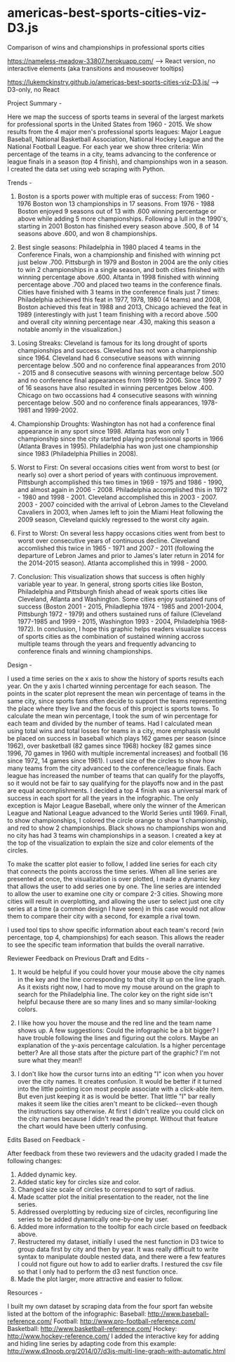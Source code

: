 # americas-best-sports-cities-viz-D3.js
Comparison of wins and championships in professional sports cities 

https://nameless-meadow-33807.herokuapp.com/ --> React version, no interactive elements (aka transitions and mouseover tooltips)

https://lukemckinstry.github.io/americas-best-sports-cities-viz-D3.js/  --> D3-only, no React


Project Summary -

Here we map the success of sports teams in several of the largest markets for professional sports in the United States from 1960 - 2015. We show results from the 4 major men's professional sports leagues: Major League Baseball, National Basketball Association, National Hockey League and the National Football League. For each year we show three criteria: Win percentage of the teams in a city, teams advancing to the conference or league finals in a season (top 4 finish), and championships won in a season. I created the data set using web scraping with Python.

Trends -

1. Boston is a sports power with multiple eras of success:
 From 1960 - 1976 Boston won 13 championships in 17 seasons. From 1976 - 1988 Boston enjoyed 9 seasons out of 13 with .600 winning percentage or above while adding 5 more championships. Following a lull in the 1990's, starting in 2001 Boston has finished every season above .500, 8 of 14 seasons above .600, and won 8 championships.

2. Best single seasons:
 Philadelphia in 1980 placed 4 teams in the Conference Finals, won a championship and finished with winning pct just below .700. Pittsburgh in 1979 and Boston in 2004 are the only cities to win 2 championships in a single season, and both cities finished with winning percentage above .600. Altanta in 1998 finished with winning percentage above .700 and placed two teams in the conference finals. Cities have finished with 3 teams in the conference finals just 7 times: Philadelphia achieved this feat in 1977, 1978, 1980 (4 teams) and 2008, Boston achieved this feat in 1988 and 2013, Chicago achieved the feat in 1989 (interestingly  with just 1 team finishing with a record above .500 and overall city winning percentage near .430, making this season a notable anomly in the visualization.)

3. Losing Streaks:
 Cleveland is famous for its long drought of sports championships and success. Cleveland has not won a championship since 1964. Cleveland had 6 consecutive seasons with winning percentage below .500 and no conference final appearances from 2010 - 2015 and 8 consecutive seasons with winning percentage below .500 and no conference final appearances from 1999 to 2006. Since 1999 7 of 16 seasons have also resulted in winning percentges below .400. Chicago on two occassions had 4 consecutive seasons with winning percentage below .500 and no conference finals appearances, 1978-1981 and 1999-2002.

4. Championship Droughts:
Washington has not had a conference final appearance in any sport since 1998. Atlanta has won only 1 championship since the city started playing professional sports in 1966 (Atlanta Braves in 1995). Philadelphia has won just one championship since 1983 (Philadelphia Phillies in 2008).

5. Worst to First:
On several occasions cities went from worst to best (or nearly so) over a short period of years with continuous improvement. Pittsburgh accomplished this two times in 1969 - 1975 and 1986 - 1990, and almost again in 2006 - 2008. Philadelphia accomplished this in 1972 - 1980 and 1998 - 2001. Cleveland accomplished this in 2003 - 2007. 2003 - 2007 coincided with the arrival of Lebron James to the Cleveland Cavaliers in 2003, when James left to join the Miami Heat following the 2009 season, Cleveland quickly regressed to the worst city again.

6. First to Worst:
On several less happy occasions cities went from best to worst over consecutive years of continuous decline. Cleveland accomlished this twice in 1965 - 1971 and 2007 - 2011 (following the departure of Lebron James and prior to James's later return in 2014 for the 2014-2015 season). Atlanta accomplished this in 1998 - 2000.


7. Conclusion:
 This visualization shows that success is often highly variable year to year. In general, strong sports cities like Boston, Philadelphia and Pittsburgh finish ahead of weak sports cities like Cleveland, Atlanta and Washington. Some cities enjoy sustained runs of success (Boston 2001 - 2015, Philadlephia 1974 - 1985 and 2001-2004, Pittsburgh 1972 - 1979) and others sustained runs of failure (Cleveland 1977-1985 and 1999 - 2015, Washington 1993 - 2004, Philadelphia 1968-1972). In conclusion, I hope this graphic helps readers visualize success of sports cities as the combination of sustained winning accross multiple teams through the years and frequently advancing to conference finals and winning championships.


Design -

I used a time series on the x axis to show the history of sports results each year. On the y axis I charted winning percentage for each season. The points in the scater plot represent the mean win percentage of teams in the same city, since sports fans often decide to support the teams representing the place where they live and the focus of this project is sports towns. To calculate the mean win percentage, I took the sum of win percentage for each team and divided by the number of teams. Had I calculated mean using total wins and total losses for teams in a city, more emphasis would be placed on success in baseball which plays 162 games per season (since 1962), over basketball (82 games since 1968) hockey (82 games since 1996, 70 games in 1960 with multiple incremental increases) and football (16 since 1972, 14 games since 1961). I used size of the circles to show how many teams from the city advanced to the conference/league finals. Each league has increased the number of teams that can qualify for the playoffs, so it would not be fair to say qualifying for the playoffs now and in the past are equal accomplishments. I decided a top 4 finish was a universal mark of success in each sport for all the years in the infographic. The only exception is Major League Baseball, where only the winner of the American League and National League advanced to the World Series until 1969. Finall, to show championships, I colored the circle orange to show 1 championship, and red to show 2 championships. Black shows no championships won and no city has had 3 teams win championships in a season. I created a key at the top of the visualization to explain the size and color elements of the circles.

To make the scatter plot easier to follow, I added line series for each city that connects the points accross the time series. When all line series are presented at once, the visualization is over plotted, I made a dynamic key that allows the user to add series one by one. The line series are intended to allow the user to examine one city or compare 2-3 cities. Showing more cities will result in overplotting, and allowing the user to select just one city series at a time (a common design I have seen) in this case would not allow them to compare their city with a second, for example a rival town.

I used tool tips to show specific information about each team's record (win percentage, top 4, championships) for each season. This allows the reader to see the specific team information that builds the overall narrative.


Reviewer Feedback on Previous Draft and Edits -


1. It would be helpful if you could hover your mouse above the city names in the key and the line corresponding to that city lit up on the line graph. As it exists right now, I had to move my mouse around on the graph to search for the Philadelphia line. The color key on the right side isn't helpful because there are so many lines and so many similar-looking colors.

2. I like how you hover the mouse and the red line and the team name shows up.
A few suggestions: Could the infographic be a bit bigger?  I have trouble following the lines and figuring out the colors. Maybe an explanation of the y-axis percentage calculation.  Is a higher percentage better? Are all those stats after the picture part of the graphic?  I'm not sure what they mean!!

3. I don't like how the cursor turns into an editing "I" icon when you hover over the city names. It creates confusion. It would be better if it turned into the little pointing icon most people associate with a click-able item. But even just keeping it as is would be better. That little "I" bar really makes it seem like the cities aren't meant to be clicked--even though the instructions say otherwise. At first I didn't realize you could click on the city names because I didn't read the prompt. Without that feature the chart would have been utterly confusing.

Edits Based on Feedback -

After feedback from these two reviewers and the udacity graded I made the following changes:
1. Added dynamic key.
2. Added static key for circles size and color.
3. Changed size scale of circles to correspond to sqrt of radius.
4. Made scatter plot the initial presentation to the reader, not the line series.
5. Addressed overplotting by reducing size of circles, reconfiguring line series to be added dynamically one-by-one by user.
6. Added more information to the tooltip for each circle based on feedback above.
7. Restructered my dataset, initially I used the nest function in D3 twice to group data first by city and then by year. It was really difficult to write syntax to manipulate double nested data, and there were a few features I could not figure out how to add to earlier drafts. I restured the csv file so that I only had to perform the d3 nest function once.
8. Made the plot larger, more attractive and easier to follow.


Resources - 

I built my own dataset by scraping data from the four sport fan website listed at the bottom of the infographic:
Baseball: http://www.baseball-reference.com/
Football: http://www.pro-football-reference.com/
Basketball: http://www.basketball-reference.com/
Hockey: http://www.hockey-reference.com/
I added the interactive key for adding and hiding line series by adapting code from this example:
http://www.d3noob.org/2014/07/d3js-multi-line-graph-with-automatic.html
